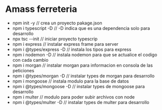# Amass ferreteria
- npm init -y // crea un proyecto pakage.json
- npm i typescript -D // -D indica que es una dependencia solo para desarrollo
- npx tsc --init  // iniciar proyecto typescrip
- npm i express  // instalar express frame para server 
- npm i @types/express -D //  instala los tipos para express 
- npm i nodemon -D  // instala nodemon para que se actualice el codigo con cada cambio 
- npm i morgan  // instalar morgan para informacion en consola de las peticiones 
- npm i @types/morgan -D // instalar types de morgan para desarrollo
- npm i mongoose   // instala modulo para la base de datos
- npm i @types/mongoose -D  // instalar types de mongoose para desarrollo
- npm i multer  // modulo para poder subir archivos con node
- npm i @types/multer -D  // instalar types de multer para desarrollo

